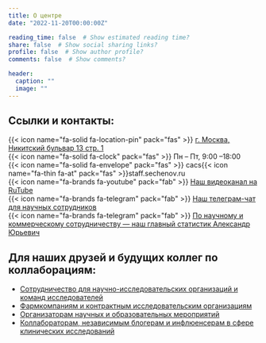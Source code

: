 ```yaml
---
title: О центре
date: "2022-11-20T00:00:00Z"

reading_time: false  # Show estimated reading time?
share: false  # Show social sharing links?
profile: false  # Show author profile?
comments: false  # Show comments?

header:
  caption: ""
  image: ""
---
```


## Ссылки и контакты:
{{< icon name="fa-solid fa-location-pin" pack="fas" >}} [г. Москва, Никитский бульвар 13 стр. 1](https://yandex.ru/maps/-/CCUfQKfiCC)<br>
{{< icon name="fa-solid fa-clock" pack="fas" >}} Пн&nbsp;&ndash; Пт, 9:00&nbsp;&ndash;18:00<br>
{{< icon name="fa-solid fa-envelope" pack="fas" >}} cacs{{< icon name="fa-thin fa-at" pack="fas" >}}staff.sechenov.ru<br>
{{< icon name="fa-brands fa-youtube" pack="fab" >}} [Наш видеоканал на RuTube](https://rutube.ru/channel/26043160/)<br>
{{< icon name="fa-brands fa-telegram" pack="fab" >}} [Наш телеграм-чат для научных сотрудников](https://t.me/cacs_sechenov)<br>
{{< icon name="fa-brands fa-telegram" pack="fab" >}} [По научному и коммерческому сотрудничеству&nbsp;&mdash; наш главный статистик Александр Юрьевич](https://t.me/clinical_biostats)<br>

## Для наших друзей и будущих коллег по коллаборациям:

- [Сотрудничество для научно-исследовательских организаций и команд исследователей](https://vk.com/@medstats-sotrudnichestvo-dlya-nauchno-issledovatelskih-organizacii-i)
- [Фармкомпаниям и контрактным исследовательским организациям](https://vk.com/@medstats-farmkompaniyam-i-kontraktnym-issledovatelskim-organizaciyam)
- [Организаторам научных и образовательных мероприятий](https://vk.com/@medstats-organizatoram-nauchnyh-meropriyatii)
- [Коллабораторам, независимым блогерам и инфлюенсерам в сфере клинических исследований](https://vk.com/@medstats-populyarizaciya)
